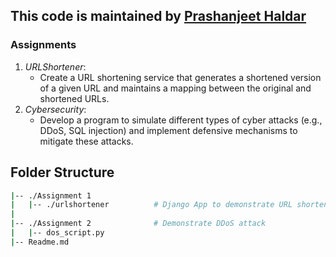 ## This code is maintained by [Prashanjeet Haldar](https://github.com/prashanjeeth-ev)


### Assignments 
 1. $URL Shortener:$
    - Create a URL shortening service that generates a shortened version of a given URL and maintains a mapping between the original and shortened URLs.
 2. $Cybersecurity:$
    - Develop a program to simulate different types of cyber attacks (e.g., DDoS, SQL injection) and implement defensive mechanisms to mitigate these attacks.


## Folder Structure
```bash
|-- ./Assignment 1
|   |-- ./urlshortener          # Django App to demonstrate URL shortener tool 
|
|-- ./Assignment 2              # Demonstrate DDoS attack
|   |-- dos_script.py
|-- Readme.md 
```